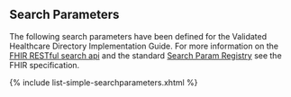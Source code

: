 
## Search Parameters

The following search parameters have been defined for the Validated Healthcare Directory Implementation Guide.  For more information on the [FHIR RESTful search api](http://hl7.org/fhir/STU3/search.html) and the standard [Search Param Registry](http://hl7.org/fhir/STU3/searchparameter-registry.html) see the FHIR specification.

{% include list-simple-searchparameters.xhtml %}
